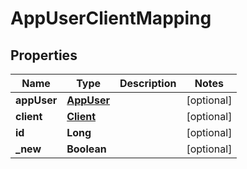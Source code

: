 

# AppUserClientMapping


## Properties

| Name | Type | Description | Notes |
|------------ | ------------- | ------------- | -------------|
|**appUser** | [**AppUser**](AppUser.md) |  |  [optional] |
|**client** | [**Client**](Client.md) |  |  [optional] |
|**id** | **Long** |  |  [optional] |
|**_new** | **Boolean** |  |  [optional] |



